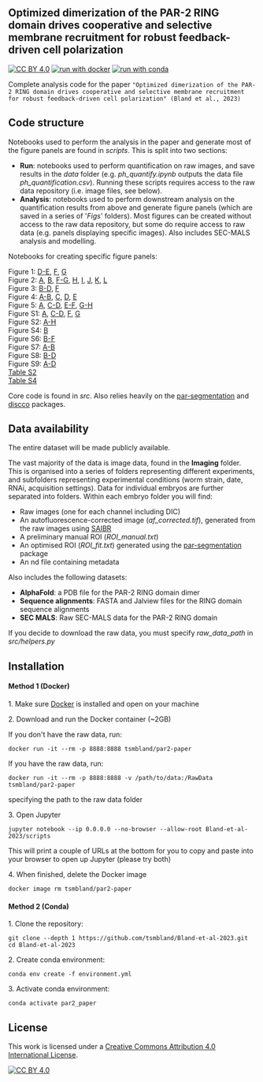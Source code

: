 ## Optimized dimerization of the PAR-2 RING domain drives cooperative and selective membrane recruitment for robust feedback-driven cell polarization 

[![CC BY 4.0][cc-by-shield]][cc-by]
[![run with docker](https://img.shields.io/badge/run%20with-docker-0db7ed?logo=docker)](https://www.docker.com/)
[![run with conda](http://img.shields.io/badge/run%20with-conda-3EB049?logo=anaconda)](https://docs.conda.io/en/latest/)

Complete analysis code for the paper `"Optimized dimerization of the PAR-2 RING domain drives cooperative and selective membrane recruitment for robust feedback-driven cell polarization" (Bland et al., 2023)`


## Code structure

Notebooks used to perform the analysis in the paper and generate most of the figure panels are found in _scripts_.
This is split into two sections:

- __Run__: notebooks used to perform quantification on raw images, and save results in the _data_ folder (e.g. _ph_quantify.ipynb_ outputs the data file _ph_quantification.csv_). Running these scripts requires access to the raw data repository (i.e. image files, see below). 
- __Analysis__: notebooks used to perform downstream analysis on the quantification results from above and generate figure panels (which are saved in a series of '_Figs_' folders). Most figures can be created without access to the raw data repository, but some do require access to raw data (e.g. panels displaying specific images). Also includes SEC-MALS analysis and modelling.

Notebooks for creating specific figure panels:

[a5302]: scripts/Analysis/6HNL/6HNL.ipynb
[a1912]: scripts/Analysis/DimerModelFitting/02_AllFits.ipynb
[a5698]: scripts/Analysis/DimerModelFitting/00_ProcessData.ipynb
[a6801]: scripts/Analysis/DimerModelFitting/01_Figures.ipynb
[a5093]: scripts/Analysis/DimerModelSolving/SolveModel.ipynb
[a6684]: scripts/Analysis/GCN4/Fragment.ipynb
[a5514]: scripts/Analysis/GCN4/Par3Mut.ipynb
[a1834]: scripts/Analysis/GCN4/Par2GCN4.ipynb
[a9246]: scripts/Analysis/GCN4/PRBH.ipynb
[a9263]: scripts/Analysis/meiosis/Figures.ipynb
[a9397]: scripts/Analysis/Mlc4/SAIBR.ipynb
[a4186]: scripts/Analysis/Mlc4/Quantification.ipynb
[a5886]: scripts/Analysis/ModelNonlinearity/Figs.ipynb
[a3255]: scripts/Analysis/Nop1/Lethality.ipynb
[a3572]: scripts/Analysis/Nop1/2cellAsymmetry.ipynb
[a9147]: scripts/Analysis/optogenetics/Optogenetics.ipynb
[a0226]: scripts/Analysis/PhRundown/FigsLogTransformed.ipynb
[a1487]: scripts/Analysis/PolarisedVsUniform/Figures.ipynb
[a2111]: scripts/Analysis/QuantificationCalibrationComparison/Figures.ipynb
[a6427]: scripts/Analysis/QuantificationMethod/MethodComparison.ipynb
[a4447]: scripts/Analysis/QuantificationMethod/SchematicMembraneProfile.ipynb
[a8752]: scripts/Analysis/QuantificationMethod/Schematic.ipynb
[a4134]: scripts/Analysis/QuantificationSummaryTable/ResultsTable.ipynb
[a7601]: scripts/Analysis/RingCombinedMutants/Figures.ipynb
[a3603]: scripts/Analysis/RingFragment/Figures.ipynb
[a5616]: scripts/Analysis/RingPh/Figures.ipynb
[a6085]: scripts/Analysis/RundownsRegression/PlotLinearScale.ipynb
[a3476]: scripts/Analysis/RundownsRegression/Schematic.ipynb
[a8492]: scripts/Analysis/RundownsRegression/FittingLogTransformed.ipynb
[a5498]: scripts/Analysis/SecMals/TitrationCurves.ipynb
[a9706]: scripts/Analysis/SecMals/Traces.ipynb
[a5004]: scripts/Analysis/SecMals/XmlExtract.ipynb
[a6824]: scripts/Analysis/ThreeCompartmentModel/Kinetic.ipynb
[a1883]: scripts/Analysis/ThreeCompartmentModel/Prefactor.ipynb
[a8987]: scripts/Analysis/ThreeCompartmentModel/Equilibrium.ipynb


Figure 1: [D-E][a1487], [F][a0226], [G][a8492]\
Figure 2: [A][a3603], [B][a5616], [F-G][a9706], [H][a5498], [I][a1487], [J][a8492], [K][a3572], [L][a3255]\
Figure 3: [B-D][a5886], [F][a6801]\
Figure 4: [A-B][a1834], [C][a6684], [D][a9397], [E][a4186]\
Figure 5: [A][a8987], [C-D][a6824], [E-F][a5514], [G-H][a9246]\
Figure S1: [A][a8752], [C-D][a2111], [F][a6427], [G][a9147]\
Figure S2: [A-H][a8492]\
Figure S4: [B][a7601]\
Figure S6: [B-F][a6801]\
Figure S7: [A-B][a5302]\
Figure S8: [B-D][a9263]\
Figure S9: [A-D][a6824]\
[Table S2][a4134]\
[Table S4][a1912]

Core code is found in _src_. Also relies heavily on the [par-segmentation](https://github.com/tsmbland/par-segmentation) and [discco](https://github.com/tsmbland/discco) packages.

## Data availability

The entire dataset will be made publicly available. 

The vast majority of the data is image data, found in the __Imaging__ folder. This is organised into a series of folders representing different experiments, and subfolders representing experimental conditions (worm strain, date, RNAi, acquisition settings). Data for individual embryos are further separated into folders. Within each embryo folder you will find:
- Raw images (one for each channel including DIC)
- An autofluorescence-corrected image (_af_corrected.tif_), generated from the raw images using [SAIBR](https://github.com/goehringlab/saibr_python)
- A preliminary manual ROI (_ROI_manual.txt_)
- An optimised ROI (_ROI_fit.txt_) generated using the [par-segmentation](https://github.com/tsmbland/par-segmentation) package
- An nd file containing metadata

Also includes the following datasets:
- __AlphaFold__: a PDB file for the PAR-2 RING domain dimer
- __Sequence alignments__: FASTA and Jalview files for the RING domain sequence alignments
- __SEC MALS__: Raw SEC-MALS data for the PAR-2 RING domain

If you decide to download the raw data, you must specify _raw_data_path_ in _src/helpers.py_

## Installation

#### Method 1 (Docker)

&#8291;1. Make sure [Docker](https://www.docker.com/products/docker-desktop/) is installed and open on your machine 

&#8291;2. Download and run the Docker container (~2GB)

If you don't have the raw data, run:

    docker run -it --rm -p 8888:8888 tsmbland/par2-paper

If you have the raw data, run:

    docker run -it --rm -p 8888:8888 -v /path/to/data:/RawData tsmbland/par2-paper

specifying the path to the raw data folder

&#8291;3. Open Jupyter

    jupyter notebook --ip 0.0.0.0 --no-browser --allow-root Bland-et-al-2023/scripts

This will print a couple of URLs at the bottom for you to copy and paste into your browser to open up Jupyter (please try both)

&#8291;4. When finished, delete the Docker image

    docker image rm tsmbland/par2-paper

#### Method 2 (Conda)

&#8291;1. Clone the repository:

    git clone --depth 1 https://github.com/tsmbland/Bland-et-al-2023.git
    cd Bland-et-al-2023

&#8291;2. Create conda environment:

    conda env create -f environment.yml

&#8291;3. Activate conda environment:

    conda activate par2_paper

## License

This work is licensed under a
[Creative Commons Attribution 4.0 International License][cc-by].

[![CC BY 4.0][cc-by-image]][cc-by]

[cc-by]: http://creativecommons.org/licenses/by/4.0/

[cc-by-image]: https://i.creativecommons.org/l/by/4.0/88x31.png

[cc-by-shield]: https://img.shields.io/badge/License-CC%20BY%204.0-lightgrey.svg

